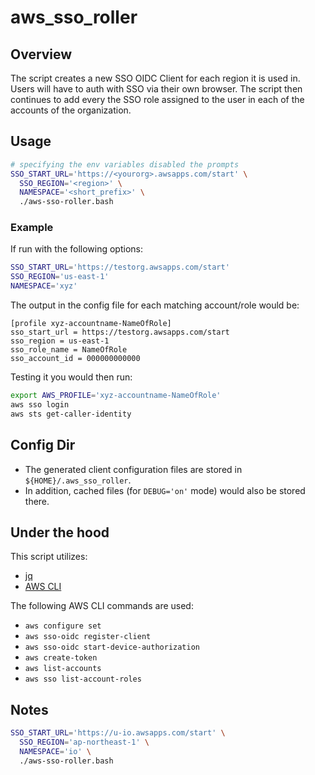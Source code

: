 # aws_sso_roller

## Overview

The script creates a new SSO OIDC Client for each region it is used in.  Users
will have to auth with SSO via their own browser.  The script then continues
to add every the SSO role assigned to the user in each of the accounts of the
organization.

## Usage

```bash
# specifying the env variables disabled the prompts
SSO_START_URL='https://<yourorg>.awsapps.com/start' \
  SSO_REGION='<region>' \
  NAMESPACE='<short_prefix>' \
  ./aws-sso-roller.bash
```

### Example

If run with the following options:

```bash
SSO_START_URL='https://testorg.awsapps.com/start'
SSO_REGION='us-east-1'
NAMESPACE='xyz'
```

The output in the config file for each matching account/role would be:

```config
[profile xyz-accountname-NameOfRole]
sso_start_url = https://testorg.awsapps.com/start
sso_region = us-east-1
sso_role_name = NameOfRole
sso_account_id = 000000000000
```

Testing it you would then run:

```bash
export AWS_PROFILE='xyz-accountname-NameOfRole'
aws sso login
aws sts get-caller-identity
```

## Config Dir

- The generated client configuration files are stored in `${HOME}/.aws_sso_roller`.
- In addition, cached files (for `DEBUG='on'` mode) would also be stored there.

## Under the hood

This script utilizes:
- [jq](https://github.com/stedolan/jq)
- [AWS CLI](https://docs.aws.amazon.com/cli/latest/userguide/getting-started-install.html)

The following AWS CLI commands are used:
- `aws configure set`
- `aws sso-oidc register-client`
- `aws sso-oidc start-device-authorization`
- `aws create-token`
- `aws list-accounts`
- `aws sso list-account-roles`

## Notes

```bash
SSO_START_URL='https://u-io.awsapps.com/start' \
  SSO_REGION='ap-northeast-1' \
  NAMESPACE='io' \
  ./aws-sso-roller.bash
```
